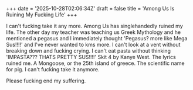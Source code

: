 +++
date = '2025-10-28T02:06:34Z'
draft = false
title = 'Among Us Is Ruining My Fucking Life'
+++

I can't fucking take it any more. Among Us has singlehandedly ruined my life. The other day my teacher was teaching us Greek Mythology and he mentioned a pegasus and I immediately thought 'Pegasus? more like Mega Sus!!!!' and I've never wanted to kms more. I can't look at a vent without breaking down and fucking crying. I can't eat pasta without thinking 'IMPASTA??? THATS PRETTY SUS!!!!' Skit 4 by Kanye West. The lyrics ruined me. A Mongoose, or the 25th island of greece. The scientific name for pig. I can't fucking take it anymore.

Please fucking end my suffering.
